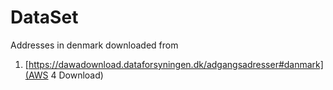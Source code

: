 # DataSet

Addresses in denmark downloaded from 
1. [https://dawadownload.dataforsyningen.dk/adgangsadresser#danmark](AWS 4 Download)

